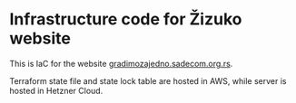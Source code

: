 # Infrastructure code for Žizuko website

This is IaC for the website [gradimozajedno.sadecom.org.rs](https://gradimozajedno.sadecom.org.rs).

Terraform state file and state lock table are hosted in AWS, while server is hosted in Hetzner Cloud.
